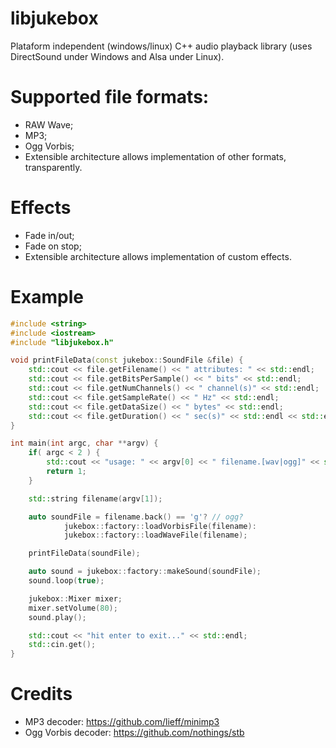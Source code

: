 # libjukebox
Plataform independent (windows/linux) C++ audio playback library (uses DirectSound under Windows and Alsa under Linux).

# Supported file formats:
- RAW Wave;
- MP3;
- Ogg Vorbis;
- Extensible architecture allows implementation of other formats, transparently.

# Effects
- Fade in/out;
- Fade on stop;
- Extensible architecture allows implementation of custom effects.

# Example
```cpp
#include <string>
#include <iostream>
#include "libjukebox.h"

void printFileData(const jukebox::SoundFile &file) {
	std::cout << file.getFilename() << " attributes: " << std::endl;
	std::cout << file.getBitsPerSample() << " bits" << std::endl;
	std::cout << file.getNumChannels() << " channel(s)" << std::endl;
	std::cout << file.getSampleRate() << " Hz" << std::endl;
	std::cout << file.getDataSize() << " bytes" << std::endl;
	std::cout << file.getDuration() << " sec(s)" << std::endl << std::endl;
}

int main(int argc, char **argv) {
	if( argc < 2 ) {
		std::cout << "usage: " << argv[0] << " filename.[wav|ogg]" << std::endl;
		return 1;
	}

	std::string filename(argv[1]);

	auto soundFile = filename.back() == 'g'? // ogg?
			jukebox::factory::loadVorbisFile(filename):
			jukebox::factory::loadWaveFile(filename);

	printFileData(soundFile);

	auto sound = jukebox::factory::makeSound(soundFile);
	sound.loop(true);

	jukebox::Mixer mixer;
	mixer.setVolume(80);
	sound.play();

	std::cout << "hit enter to exit..." << std::endl;
	std::cin.get();
}
```
# Credits

- MP3 decoder: https://github.com/lieff/minimp3
- Ogg Vorbis decoder: https://github.com/nothings/stb

